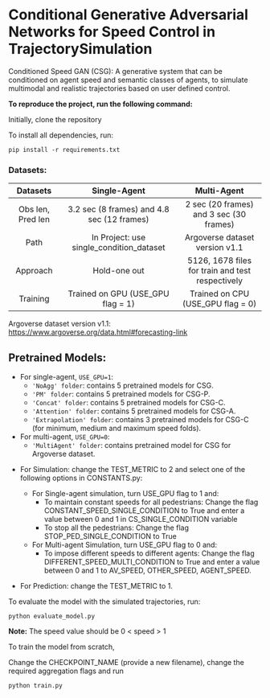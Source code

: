 # **Conditional Generative Adversarial Networks for Speed Control in TrajectorySimulation**

Conditioned Speed GAN (CSG): A generative system that can be conditioned on agent speed and semantic classes of agents, to simulate multimodal and realistic trajectories based on user defined control. 

**To reproduce the project, run the following command:**

Initially, clone the repository

To install all dependencies, run:
````
pip install -r requirements.txt
````

### Datasets:
| Datasets |      Single-Agent      |      Multi-Agent      |
|:-------------:|:-------------:|:-------------:|
| Obs len, Pred len |  3.2 sec (8 frames) and 4.8 sec (12 frames) | 2 sec (20 frames) and 3 sec (30 frames) |
| Path |    In Project: use single_condition_dataset  |  Argoverse dataset version v1.1 |
| Approach | Hold-one out |    5126, 1678 files for train and test respectively |
| Training | Trained on GPU (USE_GPU flag = 1) |    Trained on CPU (USE_GPU flag = 0) |
    
Argoverse dataset version v1.1: https://www.argoverse.org/data.html#forecasting-link


## Pretrained Models:
- For single-agent, `USE_GPU=1`:
    - `'NoAgg' folder`: contains 5 pretrained models for CSG.
    - `'PM' folder`: contains 5 pretrained models for CSG-P.
    - `'Concat' folder`: contains 5 pretrained models for CSG-C.
    - `'Attention' folder`: contains 5 pretrained models for CSG-A.
    - `'Extrapolation' folder`: contains 3 pretrained models for CSG-C (for minimum, medium and maximum speed folds).
- For multi-agent, `USE_GPU=0`:
    - `'MultiAgent' folder`: contains pretrained model for CSG for Argoverse dataset.


* For Simulation: change the TEST_METRIC to 2 and select one of the following options in CONSTANTS.py:
    * For Single-agent simulation, turn USE_GPU flag to 1 and:
        * To maintain constant speeds for all pedestrians: Change the flag CONSTANT_SPEED_SINGLE_CONDITION to True and enter a value between 0 and 1 in CS_SINGLE_CONDITION variable
        * To stop all the pedestrians: Change the flag STOP_PED_SINGLE_CONDITION to True
    * For Multi-agent Simulation, turn USE_GPU flag to 0 and:
        * To impose different speeds to different agents: Change the flag DIFFERENT_SPEED_MULTI_CONDITION to True and enter a value between 0 and 1 to AV_SPEED, OTHER_SPEED, AGENT_SPEED. 

* For Prediction: change the TEST_METRIC to 1.

To evaluate the model with the simulated trajectories, run:
````
python evaluate_model.py
````

**Note:** The speed value should be 0 < speed > 1

To train the model from scratch, 

Change the CHECKPOINT_NAME (provide a new filename), change the required aggregation flags and run    
````
python train.py
````